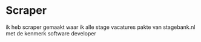 # Scraper
ik heb scraper gemaakt waar ik alle stage vacatures pakte van stagebank.nl met de kenmerk software developer
